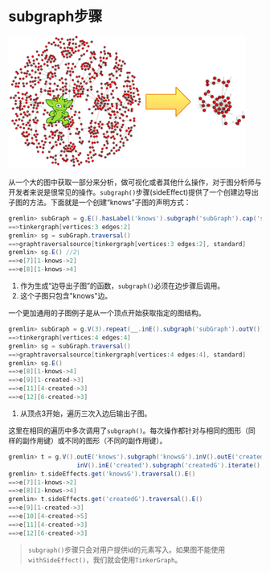# subgraph步骤

![](image/subgraph-logo.png)

从一个大的图中获取一部分来分析，做可视化或者其他什么操作，对于图分析师与开发者来说是很常见的操作。`subgraph()`步骤(sideEffect)提供了一个创建边导出子图的方法。下面就是一个创建“knows”子图的声明方式：

```groovy
gremlin> subGraph = g.E().hasLabel('knows').subgraph('subGraph').cap('subGraph').next() //1\
==>tinkergraph[vertices:3 edges:2]
gremlin> sg = subGraph.traversal()
==>graphtraversalsource[tinkergraph[vertices:3 edges:2], standard]
gremlin> sg.E() //2\
==>e[7][1-knows->2]
==>e[8][1-knows->4]
```

1. 作为生成“边导出子图”的函数，`subgraph()`必须在边步骤后调用。
2. 这个子图只包含"knows"边。

一个更加通用的子图例子是从一个顶点开始获取指定的图结构。

```groovy
gremlin> subGraph = g.V(3).repeat(__.inE().subgraph('subGraph').outV()).times(3).cap('subGraph').next() //1\
==>tinkergraph[vertices:4 edges:4]
gremlin> sg = subGraph.traversal()
==>graphtraversalsource[tinkergraph[vertices:4 edges:4], standard]
gremlin> sg.E()
==>e[8][1-knows->4]
==>e[9][1-created->3]
==>e[11][4-created->3]
==>e[12][6-created->3]
```

1. 从顶点3开始，遍历三次入边后输出子图。

这里在相同的遍历中多次调用了`subgraph()`。每次操作都针对与相同的图形（同样的副作用键）或不同的图形（不同的副作用键）。

```groovy
gremlin> t = g.V().outE('knows').subgraph('knowsG').inV().outE('created').subgraph('createdG').
                   inV().inE('created').subgraph('createdG').iterate()
gremlin> t.sideEffects.get('knowsG').traversal().E()
==>e[7][1-knows->2]
==>e[8][1-knows->4]
gremlin> t.sideEffects.get('createdG').traversal().E()
==>e[9][1-created->3]
==>e[10][4-created->5]
==>e[11][4-created->3]
==>e[12][6-created->3]
```

> `subgraph()`步骤只会对用户提供id的元素写入。如果图不能使用`withSideEffect()`，我们就会使用`TinkerGraph`。